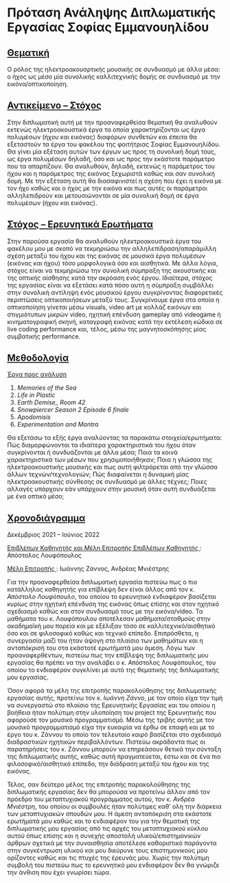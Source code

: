 # Πρόταση Ανάληψης Διπλωματικής Εργασίας Σοφίας Εμμανουηλίδου

## <u> Θεματική </u>

Ο ρόλος της ηλεκτροακουσρτικής μουσικής σε συνδυασμό με άλλα μέσα: ο ήχος ως μέσο μία συνολικής καλλιτεχνικής δομής σε συνδυασμό με την εικόνα/οπτικοποίηση.

## <u> Αντικείμενο – Στόχος </u>
Στην διπλωματική αυτή με την προαναφερθείσα θεματική θα αναλυθούν εκτενώς ηλεκτροακουστικά έργα τα οποία χαρακτηρίζονται ως έργα πολυμέσων (ήχου και εικόνας) διαφόρων συνθετών και έπειτα θα εξεταστούν τα έργα του φακέλου της φοιτήτριας Σοφίας Εμμανουηλίδου. Θα γίνει μία εξέταση αυτών των έργων ως προς τη συνολική δομή τους, ως έργα πολυμέσων δηλαδή, όσο και ως προς την εκάστοτε παράμετρο που τα απαρτίζουν. Θα αναλυθούν, δηλαδή, εκτενώς η παράμετρος του ήχου και η παράμετρος της εικόνας ξεχωριστά καθώς και σαν συνολική δομή. Με την εξέταση αυτή θα διασαφινιστεί η σχέση που έχει η εικόνα με τον ήχο καθώς και ο ήχος με την εικόνα και πως αυτές οι παράμετροι αλληλεπιδρούν και μετουσιώνονται σε μία συνολική δομή σε έργα πολυμέσων (ήχου και εικόνας).

## <u> Στόχος – Ερευνητικά Ερωτήματα </u>

Στην παρούσα εργασία θα αναλυθούν ηλεκτροακουστικά έργα του φακέλου μου με σκοπό να τεκμηριώσω την αλληλεπίδραση/απαράμιλλη σχέση μεταξύ του ήχου και της εικόνας σε μουσικά έργα πολυμέσων (εικόνας και ήχου) τόσο μορφολογικά όσο και αισθητικά. Με άλλα λόγια, στόχος είναι να τεκμηριώσω την συνολική σύμπραξη της ακουστικής και της οπτικής αίσθησης κατά την ακρόαση ενός έργου. Ιδιαίτερα, στόχος της εργασίας είναι να εξετάσει κατά πόσο αυτή η σύμπραξη συμβάλλει στην συνολική αντίληψη ενός μουσικού έργου συγκρίνοντας διαφορετικές περιπτώσεις οπτικοποιήσεων μεταξύ τους. Συγκρίνουμε έργα στα οποία η οπτικοποίηση γίνεται μέσω visuals, video art με κολλάζ εικόνων και στιγμιότυπων μικρών video, ηχητική επένδυση gameplay από videogame ή κινηματογραφική σκηνή, καταγραφή εικόνας κατά την εκτέλεση κώδικα σε live coding performance και, τέλος,  μέσω της μαγνητοσκόπησης μίας συμβατικής performance.

## <u> Μεθοδολογία </u>

<u>Έργα προς ανάλυση</u>

1. *Memories of the Sea*
2. *Life in Plastic*
3. *Earth Demise_ Room 42*
4. *Snowpiercer Season 2 Episode 6 finale*
5. *Apodomisis*
7. *Experimentation and Mantra*

Θα εξετάσω τα εξής έργα αναλύοντας τα παρακάτω στοιχεία/ερωτήματα:
Πώς διαμορφώνονται τα ιδιαίτερα χαρακτηριστικά του ήχου όταν συγκρίνονται ή συνδυάζονται με άλλα μέσα; Ποια τα κοινά χαρακτηριστικά των μέσων που χρησιμοποιήθηκαν; Ποια η γλώσσα της ηλεκτροακουστικής μουσικής και πως αυτή φιλτράρεται από την γλώσσα άλλων τεχνών/τεχνολογιών; Πώς διαφαίνεται η δυναμική μίας ηλεκτροακουστικής σύνθεσης σε συνδυασμό με άλλες τέχνες; Ποιες αλλαγές υπάρχουν εάν υπάρχουν στην μουσική όταν αυτή συνδυάζεται με ένα οπτικό μέσο;

## <u> Χρονοδιάγραμμα </u>

Δεκέμβριος 2021 – Ιούνιος 2022

<u> Επιβλέπων Καθηγητής και Μέλη Επιτροπής
Επιβλέπων Καθηγητής </u>: Απόστολος Λουφόπουλος

<u> Μέλη Επιτροπής </u>: Ιωάννης Ζάννος, Ανδρέας Μνιέστρης

Για την προαναφερθείσα διπλωματική εργασία πιστεύω πως ο πιο κατάλληλος καθηγητής για επίβλεψη δεν είναι άλλος από τον κ. *Απόστολο Λουφόπουλο*, του οποίου το ερευνητικό ενδιαφέρον βασίζεται κυρίως στην ηχητική επένδυση της εικόνας όπως επίσης και στον ηχητικό σχεδιασμό καθώς και στον συνδυασμό τους με την εικόνα/video. Τα μαθήματα του κ. Λουφόπουλου αποτέλεσαν μαθήματα/σταθμούς στην ακαδημαϊκή μου πορεία και με εξέλιξαν τόσο σε καλλιτεχνικό/αισθητικό όσο και σε φιλοσοφικό καθώς και τεχνικό επίπεδο. Επιπρόσθετα, η συνεργασία μαζί του ήταν άψογη στο πλαίσιο των μαθημάτων και η ανταπόκρισή του στα εκάστοτέ ερωτήματά μου άμεση. Λόγω των προαναφερθέντων, πιστεύω πως την επίβλεψη της διπλωματικής μου εργασίας θα πρέπει να την αναλάβει ο κ. Απόστολος Λουφόπουλος, του οποίου το ενδιαφέρον συγκλίνει με αυτό της θεματικής της διπλωματικής μου εργασίας.

Όσον αφορά τα μέλη της επιτροπής παρακολούθησης της διπλωματικής εργασίας αυτής, προτείνω τον κ. *Ιωάννη Ζάννο*, με τον οποίο είχα την τιμή να συνεργαστώ στο πλαίσιο της Ερευνητικής Εργασίας και του οποίου η βοήθεια ήταν πολύτιμη στην υλοποίηση του project της Ερευνητικής που αφορούσε τον μουσικό προγραμματισμό. Μέσω της τριβής αυτής με τον μουσικό προγραμματισμό είχα την ευκαιρία να έρθω σε επαφή και με το έργο του κ. Ζάννου το οποίο τον τελευταίο καιρό βασίζεται στο σχεδιασμό διαδραστικών ηχητικών περιβαλλόντων. Πιστεύω ακράδαντα πως οι παρατηρήσεις του κ. Ζάννου μπορούν να επηρεάσουν θετικά την σύνταξη της διπλωματικής αυτής, καθώς αυτή πραγματεύεται, έστω και σε ένα πιο φιλοσοφικό/αισθητικό επίπεδο, την διάδραση μεταξύ του ήχου και της εικόνας.

Τέλος, σαν δεύτερο μέλος της επιτροπής παρακολούθησης της διπλωματικής εργασίας δεν θα μπορούσα να προτείνω άλλον από τον πρόεδρο του μεταπτυχιακού προγράμματος αυτού, τον κ. *Ανδρέα Μνιέστρη*, του οποίου οι συμβουλές ήταν πολύτιμες καθ’ ολη την διάρκεια των μεταπτυχιακών σπουδών μου. Η άμεση ανταπόκριση στα εκάστοτε ερωτήματά μου καθώς και το ενδιαφέρον του για την θεματική της διπλωματικής μου εργασίας από τις αρχές του μεταπτυχιακού κύκλου αυτού όπως επίσης και η συνεχής αποστολή υλικού/επιστημονικών άρθρων σχετικά με την συναισθησία αποτέλεσε καθοριστικό παράγοντα στην συγκέντρωση υλικού και μου διεύρυνε τους επιστημονικούς μου ορίζοντες καθώς και τις πτυχές της έρευνάς μου. Χωρίς την πολύτιμη συμβολή του πιστεύω πως το ερευνητικό μου ενδιαφέρον δεν θα γνώριζε την άνθιση που έχει γνωρίσει τώρα.  
